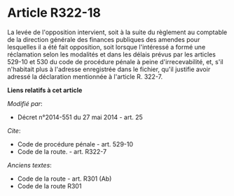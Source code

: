 # Article R322-18

La levée de l'opposition intervient, soit à la suite du règlement au  comptable de la direction générale des finances
publiques des amendes pour lesquelles il a été fait opposition, soit lorsque l'intéressé a formé une réclamation selon les
modalités et dans les délais prévus par les articles 529-10 et 530 du code de procédure pénale à peine d'irrecevabilité, et,
s'il n'habitait plus à l'adresse enregistrée dans le fichier, qu'il justifie avoir adressé la déclaration mentionnée à
l'article R. 322-7.

**Liens relatifs à cet article**

_Modifié par_:

  - Décret n°2014-551 du 27 mai 2014 - art. 25

_Cite_:

  - Code de procédure pénale - art. 529-10
  - Code de la route. - art. R322-7

_Anciens textes_:

  - Code de la route - art. R301 (Ab)
  - Code de la route R301
